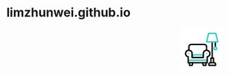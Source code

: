 # limzhunwei.github.io

<p><img align="right" alt="gif" src="https://github.com/limzhunwei/limzhunwei.github.io/blob/main/gif/armchair.gif" width="100" height="100"/> </p>
